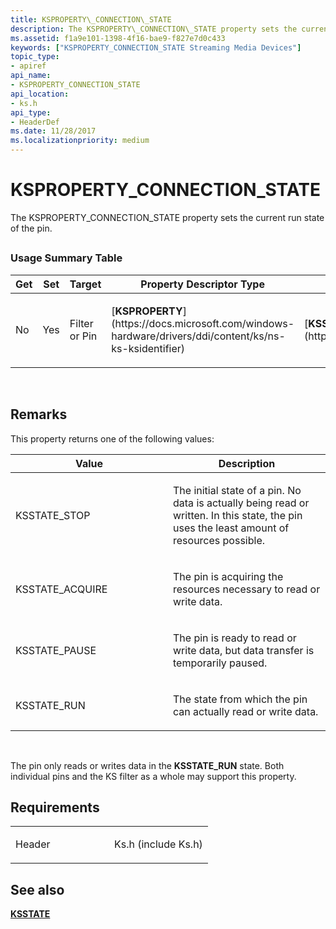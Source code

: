 ```yaml
---
title: KSPROPERTY\_CONNECTION\_STATE
description: The KSPROPERTY\_CONNECTION\_STATE property sets the current run state of the pin.
ms.assetid: f1a9e101-1398-4f16-bae9-f827e7d0c433
keywords: ["KSPROPERTY_CONNECTION_STATE Streaming Media Devices"]
topic_type:
- apiref
api_name:
- KSPROPERTY_CONNECTION_STATE
api_location:
- ks.h
api_type:
- HeaderDef
ms.date: 11/28/2017
ms.localizationpriority: medium
---
```


# KSPROPERTY\_CONNECTION\_STATE


The KSPROPERTY\_CONNECTION\_STATE property sets the current run state of the pin.

## <span id="ddk_ksproperty_connection_state_ks"></span><span id="DDK_KSPROPERTY_CONNECTION_STATE_KS"></span>


### Usage Summary Table

<table>
<colgroup>
<col width="20%" />
<col width="20%" />
<col width="20%" />
<col width="20%" />
<col width="20%" />
</colgroup>
<thead>
<tr class="header">
<th>Get</th>
<th>Set</th>
<th>Target</th>
<th>Property Descriptor Type</th>
<th>Property Value Type</th>
</tr>
</thead>
<tbody>
<tr class="odd">
<td><p>No</p></td>
<td><p>Yes</p></td>
<td><p>Filter or Pin</p></td>
<td><p>[<strong>KSPROPERTY</strong>](https://docs.microsoft.com/windows-hardware/drivers/ddi/content/ks/ns-ks-ksidentifier)</p></td>
<td><p>[<strong>KSSTATE</strong>](https://msdn.microsoft.com/library/windows/hardware/ff566856)</p></td>
</tr>
</tbody>
</table>

 

Remarks
-------

This property returns one of the following values:

<table>
<colgroup>
<col width="50%" />
<col width="50%" />
</colgroup>
<thead>
<tr class="header">
<th>Value</th>
<th>Description</th>
</tr>
</thead>
<tbody>
<tr class="odd">
<td><p>KSSTATE_STOP</p></td>
<td><p>The initial state of a pin. No data is actually being read or written. In this state, the pin uses the least amount of resources possible.</p></td>
</tr>
<tr class="even">
<td><p>KSSTATE_ACQUIRE</p></td>
<td><p>The pin is acquiring the resources necessary to read or write data.</p></td>
</tr>
<tr class="odd">
<td><p>KSSTATE_PAUSE</p></td>
<td><p>The pin is ready to read or write data, but data transfer is temporarily paused.</p></td>
</tr>
<tr class="even">
<td><p>KSSTATE_RUN</p></td>
<td><p>The state from which the pin can actually read or write data.</p></td>
</tr>
</tbody>
</table>

 

The pin only reads or writes data in the **KSSTATE\_RUN** state. Both individual pins and the KS filter as a whole may support this property.

Requirements
------------

<table>
<colgroup>
<col width="50%" />
<col width="50%" />
</colgroup>
<tbody>
<tr class="odd">
<td><p>Header</p></td>
<td>Ks.h (include Ks.h)</td>
</tr>
</tbody>
</table>

## See also


[**KSSTATE**](https://msdn.microsoft.com/library/windows/hardware/ff566856)

 

 







